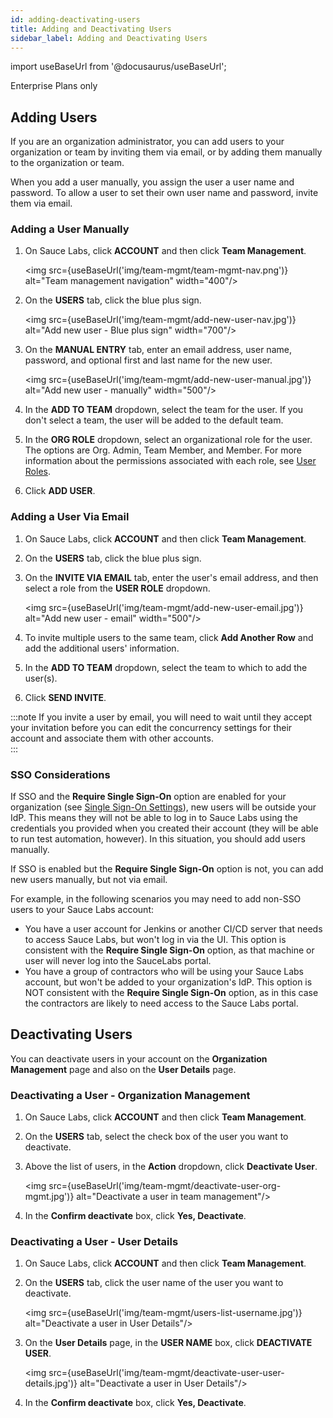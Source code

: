 ```yaml
---
id: adding-deactivating-users
title: Adding and Deactivating Users
sidebar_label: Adding and Deactivating Users
---
```

import useBaseUrl from '@docusaurus/useBaseUrl';

<p><span className="sauceDBlue">Enterprise Plans only</span></p>

## Adding Users
If you are an organization administrator, you can add users to your organization or team by inviting them via email, or by adding them manually to the organization or team.

When you add a user manually, you assign the user a user name and password. To allow a user to set their own user name and password, invite them via email.

### Adding a User Manually
1. On Sauce Labs, click **ACCOUNT** and then click **Team Management**.

   <img src={useBaseUrl('img/team-mgmt/team-mgmt-nav.png')} alt="Team management navigation" width="400"/>

2. On the **USERS** tab, click the blue plus sign.

   <img src={useBaseUrl('img/team-mgmt/add-new-user-nav.jpg')} alt="Add new user - Blue plus sign" width="700"/>

3. On the **MANUAL ENTRY** tab, enter an email address, user name, password, and optional first and last name for the new user.

   <img src={useBaseUrl('img/team-mgmt/add-new-user-manual.jpg')} alt="Add new user - manually" width="500"/>

4. In the **ADD TO TEAM** dropdown, select the team for the user. If you don't select a team, the user will be added to the default team.  
5. In the **ORG ROLE** dropdown, select an organizational role for the user. The options are Org. Admin, Team Member, and Member. For more information about the permissions associated with each role, see [User Roles](/basics/acct-team-mgmt/managing-user-info/#user-roles).
6. Click **ADD USER**.

### Adding a User Via Email
1. On Sauce Labs, click **ACCOUNT** and then click **Team Management**.
2. On the **USERS** tab, click the blue plus sign.
3. On the **INVITE VIA EMAIL** tab, enter the user's email address, and then select a role from the **USER ROLE** dropdown.

   <img src={useBaseUrl('img/team-mgmt/add-new-user-email.jpg')} alt="Add new user - email" width="500"/>

4. To invite multiple users to the same team, click **Add Another Row** and add the additional users' information.
5. In the **ADD TO TEAM** dropdown, select the team to which to add the user(s).
6. Click **SEND INVITE**.

:::note
If you invite a user by email, you will need to wait until they accept your invitation before you can edit the concurrency settings for their account and associate them with other accounts.  
:::

### SSO Considerations

If SSO and the **Require Single Sign-On** option are enabled for your organization (see [Single Sign-On Settings](/basics/acct-team-mgmt/org-settings/#single-sign-on-settings)), new users will be outside your IdP. This means they will not be able to log in to Sauce Labs using the credentials you provided when you created their account (they will be able to run test automation, however). In this situation, you should add users manually.

If SSO is enabled but the **Require Single Sign-On** option is not, you can add new users manually, but not via email.

For example, in the following scenarios you may need to add non-SSO users to your Sauce Labs account:

- You have a user account for Jenkins or another CI/CD server that needs to access Sauce Labs, but won't log in via the UI. This option is consistent with the **Require Single Sign-On** option, as that machine or user will never log into the SauceLabs portal.
- You have a group of contractors who will be using your Sauce Labs account, but won't be added to your organization's IdP. This option is NOT consistent with the **Require Single Sign-On** option, as in this case the contractors are likely to need access to the Sauce Labs portal.

## Deactivating Users
You can deactivate users in your account on the **Organization Management** page and also on the **User Details** page.

### Deactivating a User - Organization Management
1. On Sauce Labs, click **ACCOUNT** and then click **Team Management**.
2. On the **USERS** tab, select the check box of the user you want to deactivate.
3. Above the list of users, in the **Action** dropdown, click **Deactivate User**.

   <img src={useBaseUrl('img/team-mgmt/deactivate-user-org-mgmt.jpg')} alt="Deactivate a user in team management"/>

4. In the **Confirm deactivate** box, click **Yes, Deactivate**.

### Deactivating a User - User Details
1. On Sauce Labs, click **ACCOUNT** and then click **Team Management**.
2. On the **USERS** tab, click the user name of the user you want to deactivate.

   <img src={useBaseUrl('img/team-mgmt/users-list-username.jpg')} alt="Deactivate a user in User Details"/>

3. On the **User Details** page, in the **USER NAME** box, click **DEACTIVATE USER**.

   <img src={useBaseUrl('img/team-mgmt/deactivate-user-user-details.jpg')} alt="Deactivate a user in User Details"/>

4. In the **Confirm deactivate** box, click **Yes, Deactivate**.
